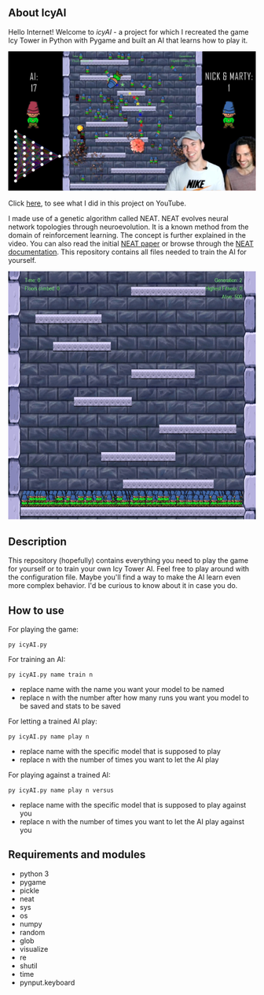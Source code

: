 ## About IcyAI

Hello Internet! Welcome to *icyAI* - a project for which I recreated the game Icy Tower in Python with Pygame and built an AI that learns how to play it.

[![Thumbnail](media/thumb6.png)](https://youtu.be/W6qyRbmr_aA)

Click [here](https://youtu.be/W6qyRbmr_aA), to see what I did in this project on YouTube.

I made use of a genetic algorithm called NEAT. NEAT evolves neural network topologies through neuroevolution.
It is a known method from the domain of reinforcement learning. The concept is further explained in the video. You can also read the initial [NEAT paper](http://nn.cs.utexas.edu/downloads/papers/stanley.cec02.pdf) or browse through the [NEAT documentation](https://neat-python.readthedocs.io/en/latest/neat_overview.html).
This repository contains all files needed to train the AI for yourself.

![AI during training](media/training.gif)

## Description

This repository (hopefully) contains everything you need to play the game for yourself or to train your own Icy Tower AI.
Feel free to play around with the configuration file. Maybe you'll find a way to make the AI learn even more complex behavior. I'd be curious to know about it in case you do.

## How to use

For playing the game:
```
py icyAI.py
```

For training an AI:
```
py icyAI.py name train n
```
- replace name with the name you want your model to be named
- replace n with the number after how many runs you want you model to be saved and stats to be saved

For letting a trained AI play:
```
py icyAI.py name play n
```
- replace name with the specific model that is supposed to play
- replace n with the number of times you want to let the AI play

For playing against a trained AI:

```
py icyAI.py name play n versus
```
- replace name with the specific model that is supposed to play against you
- replace n with the number of times you want to let the AI play against you
## Requirements and modules

- python 3
- pygame
- pickle
- neat
- sys
- os
- numpy
- random
- glob
- visualize
- re
- shutil
- time
- pynput.keyboard